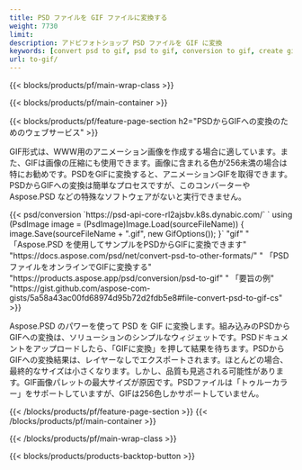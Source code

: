 ```yaml
---
title: PSD ファイルを GIF ファイルに変換する
weight: 7730
limit: 
description: アドビフォトショップ PSD ファイルを GIF に変換
keywords: [convert psd to gif, psd to gif, conversion to gif, create gif from psd, print psd as gif]
url: to-gif/
---
```


{{< blocks/products/pf/main-wrap-class >}}

{{< blocks/products/pf/main-container >}}

{{< blocks/products/pf/feature-page-section h2="PSDからGIFへの変換のためのウェブサービス" >}}
<p>GIF形式は、WWW用のアニメーション画像を作成する場合に適しています。また、GIFは画像の圧縮にも使用できます。画像に含まれる色が256未満の場合は特にお勧めです。PSDをGIFに変換すると、アニメーションGIFを取得できます。PSDからGIFへの変換は簡単なプロセスですが、このコンバーターや Aspose.PSD などの特殊なソフトウェアがないと実行できません。</p>
{{< psd/conversion `https://psd-api-core-rl2ajsbv.k8s.dynabic.com/` 
`    using (PsdImage image = (PsdImage)Image.Load(sourceFileName))
    {
        image.Save(sourceFileName + ".gif",  new GifOptions());
    }` 
"gif" "
「Aspose.PSD を使用してサンプルをPSDからGIFに変換できます"  "https://docs.aspose.com/psd/net/convert-psd-to-other-formats/" "
「PSDファイルをオンラインでGIFに変換する" "https://products.aspose.app/psd/conversion/psd-to-gif" "
「要旨の例" "https://gist.github.com/aspose-com-gists/5a58a43ac00fd68974d95b72d2fdb5e8#file-convert-psd-to-gif-cs" >}}
<p>Aspose.PSD のパワーを使って PSD を GIF に変換します。組み込みのPSDからGIFへの変換は、ソリューションのシンプルなウィジェットです。PSDドキュメントをアップロードしたら、「GIFに変換」を押して結果を待ちます。PSDからGIFへの変換結果は、レイヤーなしでエクスポートされます。ほとんどの場合、最終的なサイズは小さくなります。しかし、品質も見逃される可能性があります。GIF画像パレットの最大サイズが原因です。PSDファイルは「トゥルーカラー」をサポートしていますが、GIFは256色しかサポートしていません。 </p>
{{< /blocks/products/pf/feature-page-section >}}
{{< /blocks/products/pf/main-container >}}


{{< /blocks/products/pf/main-wrap-class >}}

{{< blocks/products/products-backtop-button >}}
